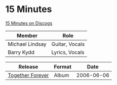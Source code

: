 # 15 Minutes

[15 Minutes on Discogs](https://www.discogs.com/artist/5254381-15-Minutes-3)

| Member | Role |
|---|---|
| Michael Lindsay | Guitar, Vocals |
| Barry Kydd | Lyrics, Vocals |

| Release | Format | Date |
|---|---|---|
| [Together Forever](../releases/15-minutes-together-forever.md) | Album | 2006-06-06 |